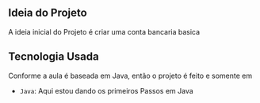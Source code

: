 ## Ideia do Projeto

A ideia inicial do Projeto é criar uma conta bancaria basica
## Tecnologia Usada

Conforme a aula é baseada em Java, então o projeto é feito e somente em 

- `Java`: Aqui estou dando os primeiros Passos em Java

